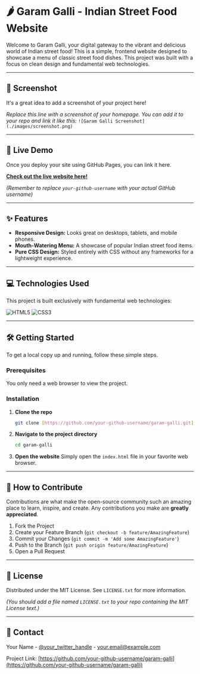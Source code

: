 # 🌶️ Garam Galli - Indian Street Food Website

Welcome to Garam Galli, your digital gateway to the vibrant and delicious world of Indian street food! This is a simple, frontend website designed to showcase a menu of classic street food dishes. This project was built with a focus on clean design and fundamental web technologies.

---

## 📸 Screenshot

It's a great idea to add a screenshot of your project here!

*Replace this line with a screenshot of your homepage. You can add it to your repo and link it like this:*
`![Garam Galli Screenshot](./images/screenshot.png)`

---

## 🚀 Live Demo

Once you deploy your site using GitHub Pages, you can link it here.

**[Check out the live website here!](https://your-github-username.github.io/garam-galli/)**

*(Remember to replace `your-github-username` with your actual GitHub username)*

---

## ✨ Features

* **Responsive Design:** Looks great on desktops, tablets, and mobile phones.
* **Mouth-Watering Menu:** A showcase of popular Indian street food items.
* **Pure CSS Design:** Styled entirely with CSS without any frameworks for a lightweight experience.

---

## 💻 Technologies Used

This project is built exclusively with fundamental web technologies:

![HTML5](https://img.shields.io/badge/html5-%23E34F26.svg?style=for-the-badge&logo=html5&logoColor=white)
![CSS3](https://img.shields.io/badge/css3-%231572B6.svg?style=for-the-badge&logo=css3&logoColor=white)

---

## 🛠️ Getting Started

To get a local copy up and running, follow these simple steps.

### Prerequisites

You only need a web browser to view the project.

### Installation

1.  **Clone the repo**
    ```sh
    git clone [https://github.com/your-github-username/garam-galli.git](https://github.com/your-github-username/garam-galli.git)
    ```
2.  **Navigate to the project directory**
    ```sh
    cd garam-galli
    ```
3.  **Open the website**
    Simply open the `index.html` file in your favorite web browser.

---

## 🤝 How to Contribute

Contributions are what make the open-source community such an amazing place to learn, inspire, and create. Any contributions you make are **greatly appreciated**.

1.  Fork the Project
2.  Create your Feature Branch (`git checkout -b feature/AmazingFeature`)
3.  Commit your Changes (`git commit -m 'Add some AmazingFeature'`)
4.  Push to the Branch (`git push origin feature/AmazingFeature`)
5.  Open a Pull Request

---

## 📄 License

Distributed under the MIT License. See `LICENSE.txt` for more information.

*(You should add a file named `LICENSE.txt` to your repo containing the MIT License text.)*

---

## 📧 Contact

Your Name - [@your_twitter_handle](https://twitter.com/your_twitter_handle) - your.email@example.com

Project Link: [https://github.com/your-github-username/garam-galli](https://github.com/your-github-username/garam-galli)
